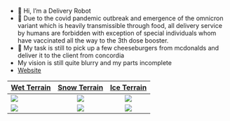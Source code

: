 - 👋 Hi, I’m a Delivery Robot
- 🎇 Due to the covid pandemic outbreak and emergence of the omnicron variant which is heavily transmissible through food,
  all delivery service by humans are forbidden with exception of special individuals whom have vaccinated all the way to the 3th dose booster.
- 👀 My task is still to pick up a few cheeseburgers from mcdonalds and deliver it to the client from concordia
- My vision is still quite blurry and my parts incomplete
- <a href="https://backendspace.netlify.app/" target="_blank">Website</a>

| [Wet Terrain](Wet_Terrain/README.md)       | [Snow Terrain](Snow_Terrain/README.md)      | [Ice Terrain](Ice_Terrain/README.md)        |
| :----------------------------------------- | :-----------------------------------------: | :-----------------------------------------: |
| <img src="./Wet_Terrain/path5phase1.gif"/> | <img src="./Snow_Terrain/path9phase1.gif"/> | <img src="./Ice_Terrain/path10phase1.gif"/> |
| <img src="./Wet_Terrain/path5phase6.gif"/> | <img src="./Snow_Terrain/path9phase7.gif"/> | <img src="./Ice_Terrain/path10phase6.gif"/> |
